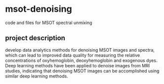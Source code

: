 # msot-denoising
code and files for MSOT spectral unmixing

## project description
develop data analytics methods for denoising MSOT images and spectra, which can lead to improved data quality for measuring the relative concentrations of oxyhemoglobin, deoxyhemoglobin and exogenous dyes.  Deep learning methods have been applied to denoise images from MRI studies, indicating that denoising MSOT images can be accomplished using similar deep learning methods.
